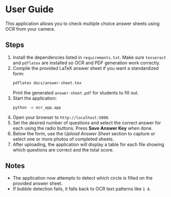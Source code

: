 # User Guide

This application allows you to check multiple choice answer sheets using OCR from your camera.

## Steps

1. Install the dependencies listed in `requirements.txt`. Make sure `tesseract`
   and `pdflatex` are installed so OCR and PDF generation work correctly.
2. Compile the provided LaTeX answer sheet if you want a standardized form:
   ```bash
   pdflatex docs/answer-sheet.tex
   ```
   Print the generated `answer-sheet.pdf` for students to fill out.
3. Start the application:
   ```bash
   python -m ocr_app.app
   ```
4. Open your browser to `http://localhost:5000`.
5. Set the desired number of questions and select the correct answer for each using the radio buttons.
   Press **Save Answer Key** when done.
6. Below the form, use the *Upload Answer Sheet* section to capture or select one or more photos of completed sheets.
7. After uploading, the application will display a table for each file showing which questions are correct and the total score.

## Notes
- The application now attempts to detect which circle is filled on the provided answer sheet.
- If bubble detection fails, it falls back to OCR text patterns like `1 A`.


